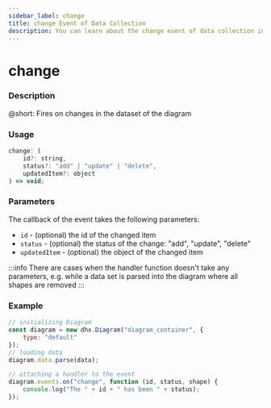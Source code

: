 ```yaml
---
sidebar_label: change
title: change Event of Data Collection
description: You can learn about the change event of data collection in the documentation of the DHTMLX JavaScript Diagram library. Browse developer guides and API reference, try out code examples and live demos, and download a free 30-day evaluation version of DHTMLX Diagram.
---
```


# change

### Description

@short: Fires on changes in the dataset of the diagram

### Usage

~~~js
change: (
    id?: string, 
    status?: "add" | "update" | "delete", 
    updatedItem?: object
) => void;
~~~

### Parameters

The callback of the event takes the following parameters:

- `id` - (optional) the id of the changed item
- `status` - (optional) the status of the change: "add", "update", "delete"
- `updatedItem` - (optional) the object of the changed item

:::info
There are cases when the handler function doesn't take any parameters, e.g. while a data set is parsed into the diagram where all shapes are removed
:::

### Example

~~~jsx {9-11}
// initializing Diagram
const diagram = new dhx.Diagram("diagram_container", {
    type: "default"
});
// loading data
diagram.data.parse(data);

// attaching a handler to the event
diagram.events.on("change", function (id, status, shape) {
    console.log("The " + id + " has been " + status);
});
~~~
